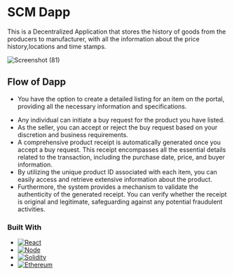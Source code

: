 
# SCM Dapp

This is a Decentralized Application that stores the history of goods from the producers to manufacturer, with all the information about the price history,locations and time stamps.

 ![Screenshot (81)](https://github.com/NRS08/supply-chain-management/assets/102033829/0fd7bdb3-7904-4ace-b49e-35737ac8ed7e)


## Flow of Dapp


* You have the option to create a detailed listing for an item on the portal, providing all the necessary information and specifications.
- Any individual can initiate a buy request for the product you have listed.
- As the seller, you can accept or reject the buy request based on your discretion and business requirements.
- A comprehensive product receipt is automatically generated once you accept a buy request. This receipt encompasses all the essential details related to the transaction, including the purchase date, price, and buyer information.
- By utilizing the unique product ID associated with each item, you can easily access and retrieve extensive information about the product.
- Furthermore, the system provides a mechanism to validate the authenticity of the generated receipt. You can verify whether the receipt is original and legitimate, safeguarding against any potential fraudulent activities.


### Built With

* [![React][React.js]][React-url]
* [![Node][Node.js]][Node-url]
* [![Solidity][solidity]][solidity-url]
* [![Ethereum][ethereum]][ethereum-url]

[React.js]: https://img.shields.io/badge/React-20232A?style=for-the-badge&logo=react&logoColor=61DAFB
[React-url]: https://reactjs.org/
[Node.js]: https://img.shields.io/badge/node-20232A?style=for-the-badge&logo=node.js&logoColor=339933
[Node-url]: https://nodejs.org/en
[express.js]: https://img.shields.io/badge/express-20232A?style=for-the-badge&logo=express&logoColor=ffffff
[express-url]: https://expressjs.com/
[mongoDB]: https://img.shields.io/badge/mongoDB-20232A?style=for-the-badge&logo=mongoDB&logoColor=47A248
[mongo-url]: https://www.mongodb.com/
[solidity]: https://img.shields.io/badge/solidity-20232A?style=for-the-badge&logo=solidity&logoColor=ffffff
[solidity-url]: https://docs.soliditylang.org/en/v0.8.20/
[ethereum]: https://img.shields.io/badge/etherjs-20232A?style=for-the-badge&logo=ethereum&logoColor=ffffff
[ethereum-url]: https://docs.ethers.org/v5/



  


